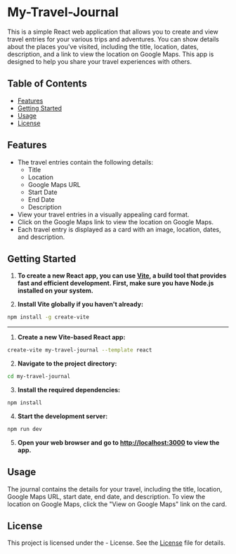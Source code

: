 # My-Travel-Journal

This is a simple React web application that allows you to create and view travel entries for your various trips and adventures. You can show details about the places you've visited, including the title, location, dates, description, and a link to view the location on Google Maps. This app is designed to help you share your travel experiences with others.

## Table of Contents
- [Features](#features)
- [Getting Started](#getting-started)
- [Usage](#usage)
- [License](#license)

## Features

- The travel entries contain the following details:
  - Title
  - Location
  - Google Maps URL
  - Start Date
  - End Date
  - Description
- View your travel entries in a visually appealing card format.
- Click on the Google Maps link to view the location on Google Maps.
- Each travel entry is displayed as a card with an image, location, dates, and description.

## Getting Started

1. **To create a new React app, you can use [Vite](https://vitejs.dev/), a build tool that provides fast and efficient development. First, make sure you have Node.js installed on your system.**

2. **Install Vite globally if you haven't already:**

```bash
npm install -g create-vite
```
------

1. **Create a new Vite-based React app:**

```bash
create-vite my-travel-journal --template react
```

2. **Navigate to the project directory:**

```bash
cd my-travel-journal
```

3. **Install the required dependencies:**

```bash
npm install
```

4. **Start the development server:**

```bash
npm run dev
```

5. **Open your web browser and go to [http://localhost:3000](http://localhost:3000) to view the app.**

## Usage

The journal contains the details for your travel, including the title, location, Google Maps URL, start date, end date, and description.
To view the location on Google Maps, click the "View on Google Maps" link on the card.

## License

This project is licensed under the - License. See the [License](./LICENSE) file for details.
